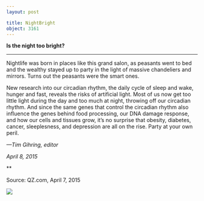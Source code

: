 ```yaml
---
layout: post

title: NightBright
object: 3161
---
```

**Is the night too bright?**

****

Nightlife was born in places like this grand salon, as peasants went to bed and the wealthy stayed up to party in the light of massive chandeliers and mirrors. Turns out the peasants were the smart ones.

New research into our circadian rhythm, the daily cycle of sleep and wake, hunger and fast, reveals the risks of artificial light. Most of us now get too little light during the day and too much at night, throwing off our circadian rhythm. And since the same genes that control the circadian rhythm also influence the genes behind food processing, our DNA damage response, and how our cells and tissues grow, it’s no surprise that obesity, diabetes, cancer, sleeplesness, and depression are all on the rise. Party at your own peril.

*—Tim Gihring, editor*

*April 8, 2015*

**

Source: QZ.com, April 7, 2015

![]({{siteurl.base}}/images/15-04-08_83.147_NightBrightEDIT-1.jpeg)
